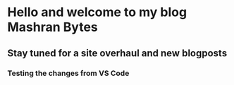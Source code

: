 # Hello and welcome to my blog Mashran Bytes

## Stay tuned for a site overhaul and new blogposts

### Testing the changes from VS Code
